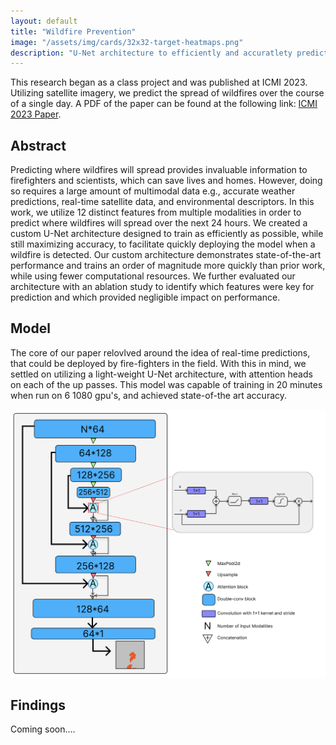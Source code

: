 ```yaml
---
layout: default
title: "Wildfire Prevention"
image: "/assets/img/cards/32x32-target-heatmaps.png"
description: "U-Net architecture to efficiently and accuratlety predict wildfire spread."
---
```


This research began as a class project and was published at ICMI 2023. Utilizing satellite imagery, we predict the spread of wildfires over the course of a single day. A PDF of the paper can be found at the following link: <a href="https://dl.acm.org/doi/abs/10.1145/3577190.3614116">ICMI 2023 Paper</a>.

## Abstract
Predicting where wildfires will spread provides invaluable information to firefighters and scientists, which can save lives and homes. However, doing so requires a large amount of multimodal data e.g., accurate weather predictions, real-time satellite data, and environmental descriptors.  In this work, we utilize 12 distinct features from multiple modalities in order to predict where wildfires will spread over the next 24 hours. We created a custom U-Net architecture designed to train as efficiently as possible, while still maximizing accuracy, to facilitate quickly deploying the model when a wildfire is detected. Our custom architecture demonstrates state-of-the-art performance and trains an order of magnitude more quickly than prior work, while using fewer computational resources. We further evaluated our architecture with an ablation study to identify which features were key for prediction and which provided negligible impact on performance. 

## Model
The core of our paper relovlved around the idea of real-time predictions, that could be deployed by fire-fighters in the field. With this in mind, we settled on utilizing a light-weight U-Net architecture, with attention heads on each of the up passes. This model was capable of training in 20 minutes when run on 6 1080 gpu's, and achieved state-of-the art accuracy. 

<img src="/assets/img/icmi/WPN.png" alt="Model Arch"/>

## Findings
Coming soon....